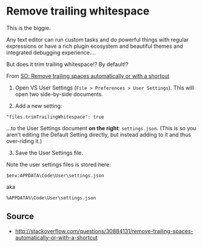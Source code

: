 ﻿# Remove trailing whitespace

This is the biggie.

Any text editor can run custom tasks and do powerful things with regular expressions or have a rich plugin ecosystem and beautiful themes and integrated debugging experience....

But does it trim trailing whitespace!? By default!?

From [SO: Remove trailing spaces automatically or with a shortcut](http://stackoverflow.com/questions/30884131/remove-trailing-spaces-automatically-or-with-a-shortcut)

1. Open VS User Settings (`File > Preferences > User Settings`).
This will open two side-by-side documents.

2. Add a new setting:

`"files.trimTrailingWhitespace": true`

...to the User Settings document **on the right**: `settings.json`. (This is so you aren't editing the Default Setting directly, but instead adding to it and thus over-riding it.)

3. Save the User Settings file.

Note the user settings files is stored here:

    $env:APPDATA\Code\User\settings.json

aka

    %APPDATA%\Code\User\settings.json

## Source

 * <http://stackoverflow.com/questions/30884131/remove-trailing-spaces-automatically-or-with-a-shortcut>
